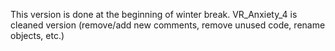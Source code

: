 This version is done at the beginning of winter break. VR_Anxiety_4 is cleaned version (remove/add new comments, remove unused code, rename objects, etc.)
